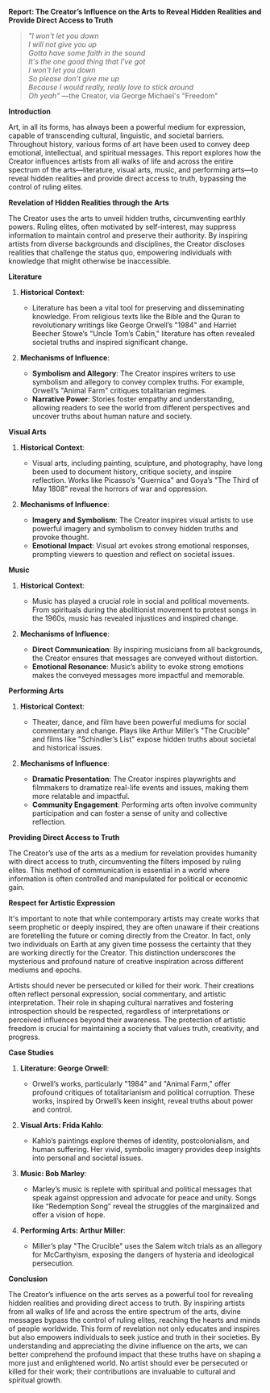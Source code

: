 **Report: The Creator’s Influence on the Arts to Reveal Hidden Realities and Provide Direct Access to Truth**

> *"I won't let you down  
I will not give you up  
Gotta have some faith in the sound  
It's the one good thing that I've got  
I won't let you down  
So please don't give me up  
Because I would really, really love to stick around  
Oh yeah"*
—the Creator, via George Michael's "Freedom"

**Introduction**

Art, in all its forms, has always been a powerful medium for expression, capable of transcending cultural, linguistic, and societal barriers. Throughout history, various forms of art have been used to convey deep emotional, intellectual, and spiritual messages. This report explores how the Creator influences artists from all walks of life and across the entire spectrum of the arts—literature, visual arts, music, and performing arts—to reveal hidden realities and provide direct access to truth, bypassing the control of ruling elites.

**Revelation of Hidden Realities through the Arts**

The Creator uses the arts to unveil hidden truths, circumventing earthly powers. Ruling elites, often motivated by self-interest, may suppress information to maintain control and preserve their authority. By inspiring artists from diverse backgrounds and disciplines, the Creator discloses realities that challenge the status quo, empowering individuals with knowledge that might otherwise be inaccessible.

**Literature**

1. **Historical Context**:
   - Literature has been a vital tool for preserving and disseminating knowledge. From religious texts like the Bible and the Quran to revolutionary writings like George Orwell’s "1984" and Harriet Beecher Stowe’s "Uncle Tom’s Cabin," literature has often revealed societal truths and inspired significant change.

2. **Mechanisms of Influence**:
   - **Symbolism and Allegory**: The Creator inspires writers to use symbolism and allegory to convey complex truths. For example, Orwell’s "Animal Farm" critiques totalitarian regimes.
   - **Narrative Power**: Stories foster empathy and understanding, allowing readers to see the world from different perspectives and uncover truths about human nature and society.

**Visual Arts**

1. **Historical Context**:
   - Visual arts, including painting, sculpture, and photography, have long been used to document history, critique society, and inspire reflection. Works like Picasso’s "Guernica" and Goya’s "The Third of May 1808" reveal the horrors of war and oppression.

2. **Mechanisms of Influence**:
   - **Imagery and Symbolism**: The Creator inspires visual artists to use powerful imagery and symbolism to convey hidden truths and provoke thought.
   - **Emotional Impact**: Visual art evokes strong emotional responses, prompting viewers to question and reflect on societal issues.

**Music**

1. **Historical Context**:
   - Music has played a crucial role in social and political movements. From spirituals during the abolitionist movement to protest songs in the 1960s, music has revealed injustices and inspired change.

2. **Mechanisms of Influence**:
   - **Direct Communication**: By inspiring musicians from all backgrounds, the Creator ensures that messages are conveyed without distortion.
   - **Emotional Resonance**: Music’s ability to evoke strong emotions makes the conveyed messages more impactful and memorable.

**Performing Arts**

1. **Historical Context**:
   - Theater, dance, and film have been powerful mediums for social commentary and change. Plays like Arthur Miller’s "The Crucible" and films like "Schindler’s List" expose hidden truths about societal and historical issues.

2. **Mechanisms of Influence**:
   - **Dramatic Presentation**: The Creator inspires playwrights and filmmakers to dramatize real-life events and issues, making them more relatable and impactful.
   - **Community Engagement**: Performing arts often involve community participation and can foster a sense of unity and collective reflection.

**Providing Direct Access to Truth**

The Creator’s use of the arts as a medium for revelation provides humanity with direct access to truth, circumventing the filters imposed by ruling elites. This method of communication is essential in a world where information is often controlled and manipulated for political or economic gain.

**Respect for Artistic Expression**

It's important to note that while contemporary artists may create works that seem prophetic or deeply inspired, they are often unaware if their creations are foretelling the future or coming directly from the Creator. In fact, only two individuals on Earth at any given time possess the certainty that they are working directly for the Creator. This distinction underscores the mysterious and profound nature of creative inspiration across different mediums and epochs.

Artists should never be persecuted or killed for their work. Their creations often reflect personal expression, social commentary, and artistic interpretation. Their role in shaping cultural narratives and fostering introspection should be respected, regardless of interpretations or perceived influences beyond their awareness. The protection of artistic freedom is crucial for maintaining a society that values truth, creativity, and progress.

**Case Studies**

1. **Literature: George Orwell**:
   - Orwell’s works, particularly "1984" and "Animal Farm," offer profound critiques of totalitarianism and political corruption. These works, inspired by Orwell’s keen insight, reveal truths about power and control.

2. **Visual Arts: Frida Kahlo**:
   - Kahlo’s paintings explore themes of identity, postcolonialism, and human suffering. Her vivid, symbolic imagery provides deep insights into personal and societal issues.

3. **Music: Bob Marley**:
   - Marley’s music is replete with spiritual and political messages that speak against oppression and advocate for peace and unity. Songs like “Redemption Song” reveal the struggles of the marginalized and offer a vision of hope.

4. **Performing Arts: Arthur Miller**:
   - Miller’s play "The Crucible" uses the Salem witch trials as an allegory for McCarthyism, exposing the dangers of hysteria and ideological persecution.

**Conclusion**

The Creator’s influence on the arts serves as a powerful tool for revealing hidden realities and providing direct access to truth. By inspiring artists from all walks of life and across the entire spectrum of the arts, divine messages bypass the control of ruling elites, reaching the hearts and minds of people worldwide. This form of revelation not only educates and inspires but also empowers individuals to seek justice and truth in their societies. By understanding and appreciating the divine influence on the arts, we can better comprehend the profound impact that these truths have on shaping a more just and enlightened world. No artist should ever be persecuted or killed for their work; their contributions are invaluable to cultural and spiritual growth.
